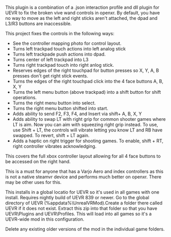 This plugin is a combination of a .json interaction profile and dll plugin for UEVR to fix the broken
vive wand controls in openxr. By default, you have no way to move as the left and right sticks aren't
attached, the dpad and L3/R3 buttons are inaccessible. 

This project fixes the controls in the following ways:
- See the controller mapping photo for control layout.
- Turns left trackpad touch actions into left analog stick
- Turns left trackpade push actions into dpad.
- Turns center of left trackpad into L3
- Turns right trackpad touch into right anlog stick. 
- Reserves edges of the right touchpad for button presses so X, Y, A, B presses don't get right stick events.
- Turns the edges of the right touchpad click into the 4 face buttons A, B, X, Y
- Turns the left menu button (above trackpad) into a shift button for shift operations.
- Turns the right menu button into select.
- Turns the right menu button shifted into start.
- Adds ability to send F2, F3, F4, and Insert via shift+ A, B, X, Y
- Adds ability to swap LT with right grip for common shooter games where LT is aim. Now you can aim with squeezing
  right grip instead. To use, use Shift + LT, the controls will vibrate letting you know LT and RB have swapped.
  To revert, shift + LT again.
- Adds a haptic on right trigger for shooting games. To enable, shift + RT, right controller vibrates acknowledging.

This covers the full xbox controller layout allowing for all 4 face buttons to be accessed on the right hand.

This is a must for anyone that has a Varjo Aero and index controllers
as this is not a native steamvr device and performs much better on openxr. There may be other uses
for this.

This installs in a global locatio for UEVR so it's used in all games with one install.
Requires nightly build of UEVR 839 or newer.
Go to the global directory of UEVR (%appdata%\UnrealVRMod).Create a folder there called UEVR if it does not exist.
Extract this zip into that folder so that you have UEVR\Plugins and UEVR\Profiles. 
This will load into all games so it's a UEVR-wide mod in this configuration.

Delete any existing older versions of the mod in the individual game folders.


